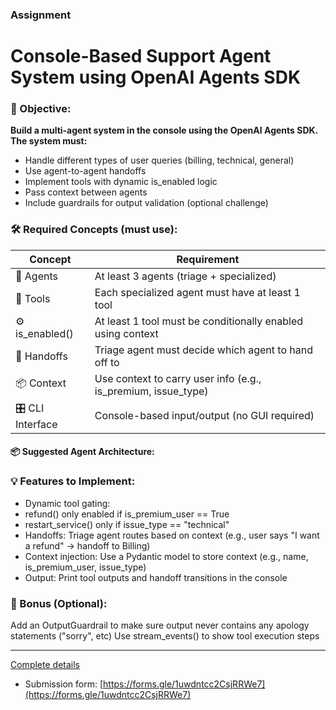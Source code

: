 ### Assignment

# Console-Based Support Agent System using OpenAI Agents SDK

### 🧠 Objective:
**Build a multi-agent system in the console using the OpenAI Agents SDK. The system must:**

* Handle different types of user queries (billing, technical, general)
* Use agent-to-agent handoffs
* Implement tools with dynamic is_enabled logic
* Pass context between agents
* Include guardrails for output validation (optional challenge)


### 🛠️ Required Concepts (must use):
|**Concept**	|	**Requirement** |
|---------------|-------------------|
|🧠 Agents     | At least 3 agents (triage + specialized) |
|🔧 Tools		| Each specialized agent must have at least 1 tool |
|⚙️ is_enabled()  |	At least 1 tool must be conditionally enabled using context |
|🔁 Handoffs		| Triage agent must decide which agent to hand off to |
|📦 Context		| Use context to carry user info (e.g., is_premium, issue_type) |
|🎛 CLI Interface		| Console-based input/output (no GUI required) |



#### 📦 Suggested Agent Architecture:

### 💡 Features to Implement:
* Dynamic tool gating:
* refund() only enabled if is_premium_user == True
* restart_service() only if issue_type == "technical"
* Handoffs:
    Triage agent routes based on context (e.g., user says "I want a refund" → handoff to Billing)
* Context injection:
    Use a Pydantic model to store context (e.g., name, is_premium_user, issue_type)
* Output:
    Print tool outputs and handoff transitions in the console

### 🧪 Bonus (Optional):
Add an OutputGuardrail to make sure output never contains any apology statements ("sorry", etc)
Use stream_events() to show tool execution steps


-------------------------------------

[Complete details](https://docs.google.com/document/d/1gZwuQuW5HTjNEVTfaGX56brdR5I0oj11/edit?usp=sharing&ouid=103459919058078389355&rtpof=true&sd=true)


- Submission form: [https://forms.gle/1uwdntcc2CsjRRWe7](https://forms.gle/1uwdntcc2CsjRRWe7)